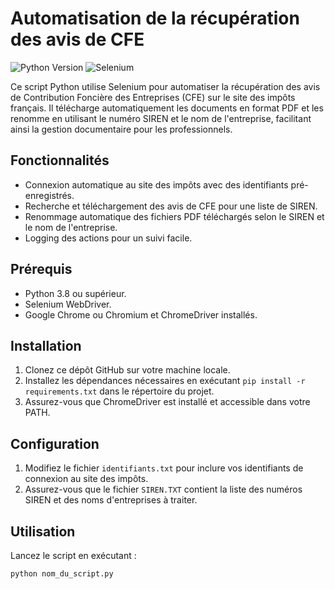 # Automatisation de la récupération des avis de CFE

![Python Version](https://img.shields.io/badge/python-3.8%2B-blue.svg)
![Selenium](https://img.shields.io/badge/selenium-3.141.0-green.svg)

Ce script Python utilise Selenium pour automatiser la récupération des avis de Contribution Foncière des Entreprises (CFE) sur le site des impôts français. Il télécharge automatiquement les documents en format PDF et les renomme en utilisant le numéro SIREN et le nom de l'entreprise, facilitant ainsi la gestion documentaire pour les professionnels.

## Fonctionnalités

- Connexion automatique au site des impôts avec des identifiants pré-enregistrés.
- Recherche et téléchargement des avis de CFE pour une liste de SIREN.
- Renommage automatique des fichiers PDF téléchargés selon le SIREN et le nom de l'entreprise.
- Logging des actions pour un suivi facile.

## Prérequis

- Python 3.8 ou supérieur.
- Selenium WebDriver.
- Google Chrome ou Chromium et ChromeDriver installés.

## Installation

1. Clonez ce dépôt GitHub sur votre machine locale.
2. Installez les dépendances nécessaires en exécutant `pip install -r requirements.txt` dans le répertoire du projet.
3. Assurez-vous que ChromeDriver est installé et accessible dans votre PATH.

## Configuration

1. Modifiez le fichier `identifiants.txt` pour inclure vos identifiants de connexion au site des impôts.
2. Assurez-vous que le fichier `SIREN.TXT` contient la liste des numéros SIREN et des noms d'entreprises à traiter.

## Utilisation

Lancez le script en exécutant :

```shell
python nom_du_script.py
